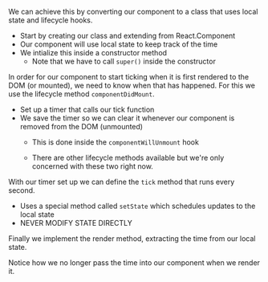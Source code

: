 We can achieve this by converting our component to a class that uses local state and lifecycle hooks.

- Start by creating our class and extending from React.Component
- Our component will use local state to keep track of the time
- We intialize this inside a constructor method
  - Note that we have to call `super()` inside the constructor

In order for our component to start ticking when it is first rendered to the DOM (or mounted), we need to know when that has happened. For this we use the lifecycle method `componentDidMount`.
- Set up a timer that calls our tick function
- We save the timer so we can clear it whenever our component is removed from the DOM (unmounted)
  - This is done inside the `componentWillUnmount` hook

  - There are other lifecycle methods available but we're only concerned with these two right now.

With our timer set up we can define the `tick` method that runs every second.
- Uses a special method called `setState` which schedules updates to the local state
- NEVER MODIFY STATE DIRECTLY

Finally we implement the render method, extracting the time from our local state.

Notice how we no longer pass the time into our component when we render it.

<Show working example>